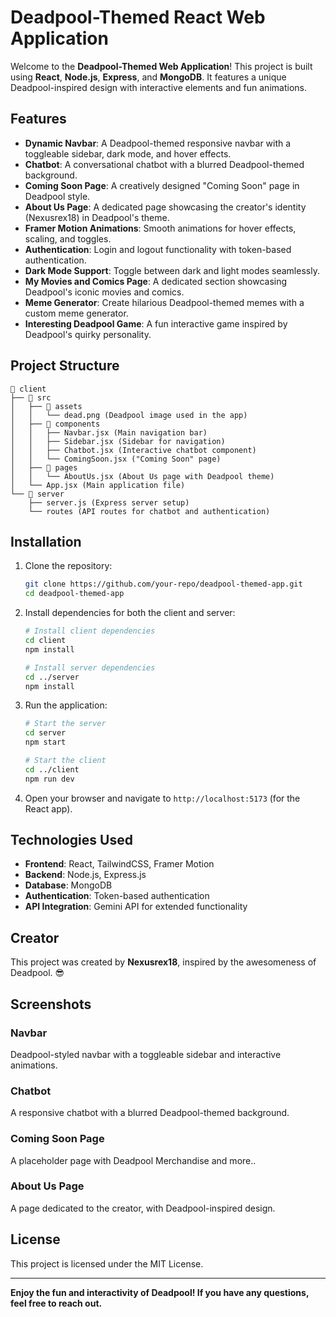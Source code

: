 
# Deadpool-Themed React Web Application

Welcome to the **Deadpool-Themed Web Application**! This project is built using **React**, **Node.js**, **Express**, and **MongoDB**. It features a unique Deadpool-inspired design with interactive elements and fun animations.


## Features

- **Dynamic Navbar**: A Deadpool-themed responsive navbar with a toggleable sidebar, dark mode, and hover effects.
- **Chatbot**: A conversational chatbot with a blurred Deadpool-themed background.
- **Coming Soon Page**: A creatively designed "Coming Soon" page in Deadpool style.
- **About Us Page**: A dedicated page showcasing the creator's identity (Nexusrex18) in Deadpool's theme.
- **Framer Motion Animations**: Smooth animations for hover effects, scaling, and toggles.
- **Authentication**: Login and logout functionality with token-based authentication.
- **Dark Mode Support**: Toggle between dark and light modes seamlessly.
- **My Movies and Comics Page**: A dedicated section showcasing Deadpool's iconic movies and comics.
- **Meme Generator**: Create hilarious Deadpool-themed memes with a custom meme generator.
- **Interesting Deadpool Game**: A fun interactive game inspired by Deadpool's quirky personality.

## Project Structure

```
📂 client
├── 📂 src
│   ├── 📂 assets
│   │   └── dead.png (Deadpool image used in the app)
│   ├── 📂 components
│   │   ├── Navbar.jsx (Main navigation bar)
│   │   ├── Sidebar.jsx (Sidebar for navigation)
│   │   ├── Chatbot.jsx (Interactive chatbot component)
│   │   └── ComingSoon.jsx ("Coming Soon" page)
│   ├── 📂 pages
│   │   └── AboutUs.jsx (About Us page with Deadpool theme)
│   └── App.jsx (Main application file)
└── 📂 server
    ├── server.js (Express server setup)
    └── routes (API routes for chatbot and authentication)
```

## Installation

1. Clone the repository:

   ```bash
   git clone https://github.com/your-repo/deadpool-themed-app.git
   cd deadpool-themed-app
   ```

2. Install dependencies for both the client and server:

   ```bash
   # Install client dependencies
   cd client
   npm install

   # Install server dependencies
   cd ../server
   npm install
   ```

3. Run the application:

   ```bash
   # Start the server
   cd server
   npm start

   # Start the client
   cd ../client
   npm run dev
   ```

4. Open your browser and navigate to `http://localhost:5173` (for the React app).


## Technologies Used

- **Frontend**: React, TailwindCSS, Framer Motion
- **Backend**: Node.js, Express.js
- **Database**: MongoDB
- **Authentication**: Token-based authentication
- **API Integration**: Gemini API for extended functionality

## Creator

This project was created by **Nexusrex18**, inspired by the awesomeness of Deadpool. 😎

## Screenshots

### Navbar
Deadpool-styled navbar with a toggleable sidebar and interactive animations.

### Chatbot
A responsive chatbot with a blurred Deadpool-themed background.

### Coming Soon Page
A placeholder page with Deadpool Merchandise and more..

### About Us Page
A page dedicated to the creator, with Deadpool-inspired design.

## License

This project is licensed under the MIT License.

---

**Enjoy the fun and interactivity of Deadpool! If you have any questions, feel free to reach out.**
